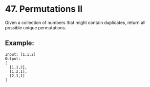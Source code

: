 # 47. Permutations II

Given a collection of numbers that might contain duplicates, return all possible unique permutations.

## Example:

```
Input: [1,1,2]
Output:
[
  [1,1,2],
  [1,2,1],
  [2,1,1]
]
```
